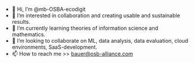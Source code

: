- 👋 Hi, I’m @mb-OSBA-ecodigit
- 👀 I’m interested in collaboration and creating usable and sustainable results.
- 🌱 I’m currently learning theories of information science and mathematics.
- 💞️ I’m looking to collaborate on ML, data analysis, data evaluation, cloud environments, SaaS-development.
- 📫 How to reach me >> bauer@osb-alliance.com 

<!---
mb-OSBA-ecodigit/mb-OSBA-ecodigit is a ✨ special ✨ repository because its `README.md` (this file) appears on your GitHub profile.
You can click the Preview link to take a look at your changes.
--->

